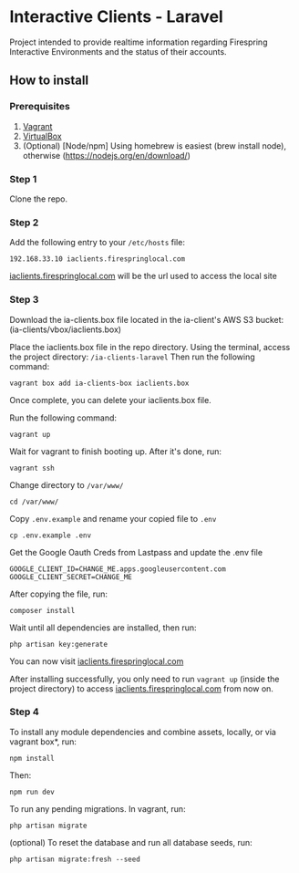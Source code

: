 # Interactive Clients - Laravel
Project intended to provide realtime information regarding Firespring Interactive Environments and the status of their accounts.

## How to install

### Prerequisites

1. [Vagrant](https://www.vagrantup.com/downloads.html)
2. [VirtualBox](https://www.virtualbox.org/wiki/Downloads)
3. (Optional) [Node/npm] Using homebrew is easiest (brew install node), otherwise (https://nodejs.org/en/download/)



### Step 1

Clone the repo.


### Step 2

Add the following entry to your `/etc/hosts` file:

`192.168.33.10 iaclients.firespringlocal.com`

[iaclients.firespringlocal.com](http://iaclients.firespringlocal.com/) will be the url used to access the local site



### Step 3
Download the ia-clients.box file located in the ia-client's AWS S3 bucket: (ia-clients/vbox/iaclients.box)


Place the iaclients.box file in the repo directory. Using the terminal, access the project directory: `/ia-clients-laravel` Then run the following command:

    vagrant box add ia-clients-box iaclients.box

Once complete, you can delete your iaclients.box file.



Run the following command:

    vagrant up


Wait for vagrant to finish booting up. After it's done, run:

    vagrant ssh


Change directory to `/var/www/`

    cd /var/www/


Copy `.env.example` and rename your copied file to `.env`

    cp .env.example .env
    
Get the Google Oauth Creds from Lastpass and update the .env file
  
    GOOGLE_CLIENT_ID=CHANGE_ME.apps.googleusercontent.com
    GOOGLE_CLIENT_SECRET=CHANGE_ME


After copying the file, run:

    composer install
 

Wait until all dependencies are installed, then run:

    php artisan key:generate



You can now visit [iaclients.firespringlocal.com](http://iaclients.firespringlocal.com/)

After installing successfully, you only need to run `vagrant up` (inside the project directory) to access [iaclients.firespringlocal.com](http://iaclients.firespringlocal.com/) from now on.

### Step 4

To install any module dependencies and combine assets, locally, or via vagrant box*, run:
    
    npm install
    
    
Then:

    npm run dev
    

To run any pending migrations. In vagrant, run:
    
    php artisan migrate
    

(optional) To reset the database and run all database seeds, run:

    php artisan migrate:fresh --seed

